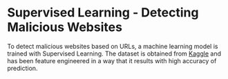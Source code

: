 # Supervised Learning - Detecting Malicious Websites

To detect malicious websites based on URLs, a machine learning model is trained with Supervised Learning. The dataset is obtained from [Kaggle](https://www.kaggle.com/datasets/xwolf12/malicious-and-benign-websites) and has been feature engineered in a way that it results with high accuracy of prediction.

